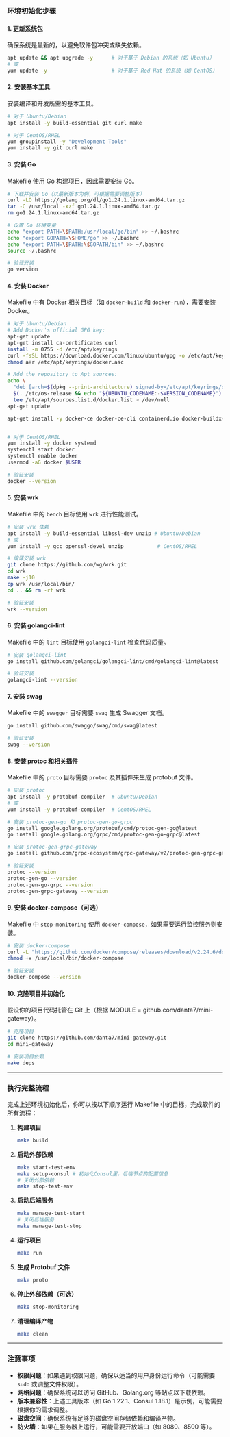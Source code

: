 ### 环境初始化步骤

#### 1. 更新系统包
确保系统是最新的，以避免软件包冲突或缺失依赖。
```bash
apt update && apt upgrade -y      # 对于基于 Debian 的系统（如 Ubuntu）
# 或
yum update -y                     # 对于基于 Red Hat 的系统（如 CentOS）
```

#### 2. 安装基本工具
安装编译和开发所需的基本工具。
```bash
# 对于 Ubuntu/Debian
apt install -y build-essential git curl make

# 对于 CentOS/RHEL
yum groupinstall -y "Development Tools"
yum install -y git curl make
```

#### 3. 安装 Go
Makefile 使用 Go 构建项目，因此需要安装 Go。
```bash
# 下载并安装 Go（以最新版本为例，可根据需要调整版本）
curl -LO https://golang.org/dl/go1.24.1.linux-amd64.tar.gz
tar -C /usr/local -xzf go1.24.1.linux-amd64.tar.gz
rm go1.24.1.linux-amd64.tar.gz

# 设置 Go 环境变量
echo "export PATH=\$PATH:/usr/local/go/bin" >> ~/.bashrc
echo "export GOPATH=\$HOME/go" >> ~/.bashrc
echo "export PATH=\$PATH:\$GOPATH/bin" >> ~/.bashrc
source ~/.bashrc

# 验证安装
go version
```

#### 4. 安装 Docker
Makefile 中有 Docker 相关目标（如 `docker-build` 和 `docker-run`），需要安装 Docker。
```bash
# 对于 Ubuntu/Debian
# Add Docker's official GPG key:
apt-get update
apt-get install ca-certificates curl
install -m 0755 -d /etc/apt/keyrings
curl -fsSL https://download.docker.com/linux/ubuntu/gpg -o /etc/apt/keyrings/docker.asc
chmod a+r /etc/apt/keyrings/docker.asc

# Add the repository to Apt sources:
echo \
  "deb [arch=$(dpkg --print-architecture) signed-by=/etc/apt/keyrings/docker.asc] https://download.docker.com/linux/ubuntu \
  $(. /etc/os-release && echo "${UBUNTU_CODENAME:-$VERSION_CODENAME}") stable" | \
  tee /etc/apt/sources.list.d/docker.list > /dev/null
apt-get update

apt-get install -y docker-ce docker-ce-cli containerd.io docker-buildx-plugin docker-compose-plugin


# 对于 CentOS/RHEL
yum install -y docker systemd
systemctl start docker
systemctl enable docker
usermod -aG docker $USER

# 验证安装
docker --version
```

#### 5. 安装 wrk
Makefile 中的 `bench` 目标使用 `wrk` 进行性能测试。
```bash
# 安装 wrk 依赖
apt install -y build-essential libssl-dev unzip # Ubuntu/Debian
# 或
yum install -y gcc openssl-devel unzip           # CentOS/RHEL

# 编译安装 wrk
git clone https://github.com/wg/wrk.git
cd wrk
make -j10
cp wrk /usr/local/bin/
cd .. && rm -rf wrk

# 验证安装
wrk --version
```

#### 6. 安装 golangci-lint
Makefile 中的 `lint` 目标使用 `golangci-lint` 检查代码质量。
```bash
# 安装 golangci-lint
go install github.com/golangci/golangci-lint/cmd/golangci-lint@latest

# 验证安装
golangci-lint --version
```

#### 7. 安装 swag
Makefile 中的 `swagger` 目标需要 `swag` 生成 Swagger 文档。
```bash
go install github.com/swaggo/swag/cmd/swag@latest

# 验证安装
swag --version
```

#### 8. 安装 protoc 和相关插件
Makefile 中的 `proto` 目标需要 `protoc` 及其插件来生成 protobuf 文件。
```bash
# 安装 protoc
apt install -y protobuf-compiler  # Ubuntu/Debian
# 或
yum install -y protobuf-compiler  # CentOS/RHEL

# 安装 protoc-gen-go 和 protoc-gen-go-grpc
go install google.golang.org/protobuf/cmd/protoc-gen-go@latest
go install google.golang.org/grpc/cmd/protoc-gen-go-grpc@latest

# 安装 protoc-gen-grpc-gateway
go install github.com/grpc-ecosystem/grpc-gateway/v2/protoc-gen-grpc-gateway@latest

# 验证安装
protoc --version
protoc-gen-go --version
protoc-gen-go-grpc --version
protoc-gen-grpc-gateway --version
```

#### 9. 安装 docker-compose（可选）
Makefile 中 `stop-monitoring` 使用 `docker-compose`，如果需要运行监控服务则安装。
```bash
# 安装 docker-compose
curl -L "https://github.com/docker/compose/releases/download/v2.24.6/docker-compose-$(uname -s)-$(uname -m)" -o /usr/local/bin/docker-compose
chmod +x /usr/local/bin/docker-compose

# 验证安装
docker-compose --version
```

#### 10. 克隆项目并初始化
假设你的项目代码托管在 Git 上（根据 MODULE = github.com/danta7/mini-gateway）。
```bash
# 克隆项目
git clone https://github.com/danta7/mini-gateway.git
cd mini-gateway

# 安装项目依赖
make deps
```

---

### 执行完整流程
完成上述环境初始化后，你可以按以下顺序运行 Makefile 中的目标，完成软件的所有流程：

1. **构建项目**
   ```bash
   make build
   ```

2. **启动外部依赖**
   ```bash
   make start-test-env
   make setup-consul # 初始化Consul里，后端节点的配置信息
   # 关闭外部依赖
   make stop-test-env
   ```

3. **启动后端服务**
   ```bash
   make manage-test-start
   # 关闭后端服务
   make manage-test-stop
   ```

4. **运行项目**
   ```bash
   make run
   ```

5. **生成 Protobuf 文件**
    ```bash
    make proto
    ```

6. **停止外部依赖（可选）**
    ```bash
    make stop-monitoring
    ```

7. **清理编译产物**
    ```bash
    make clean
    ```

---

### 注意事项
- **权限问题**：如果遇到权限问题，确保以适当的用户身份运行命令（可能需要 `sudo` 或调整文件权限）。
- **网络问题**：确保系统可以访问 GitHub、Golang.org 等站点以下载依赖。
- **版本兼容性**：上述工具版本（如 Go 1.22.1、Consul 1.18.1）是示例，可能需要根据你的需求调整。
- **磁盘空间**：确保系统有足够的磁盘空间存储依赖和编译产物。
- **防火墙**：如果在服务器上运行，可能需要开放端口（如 8080、8500 等）。